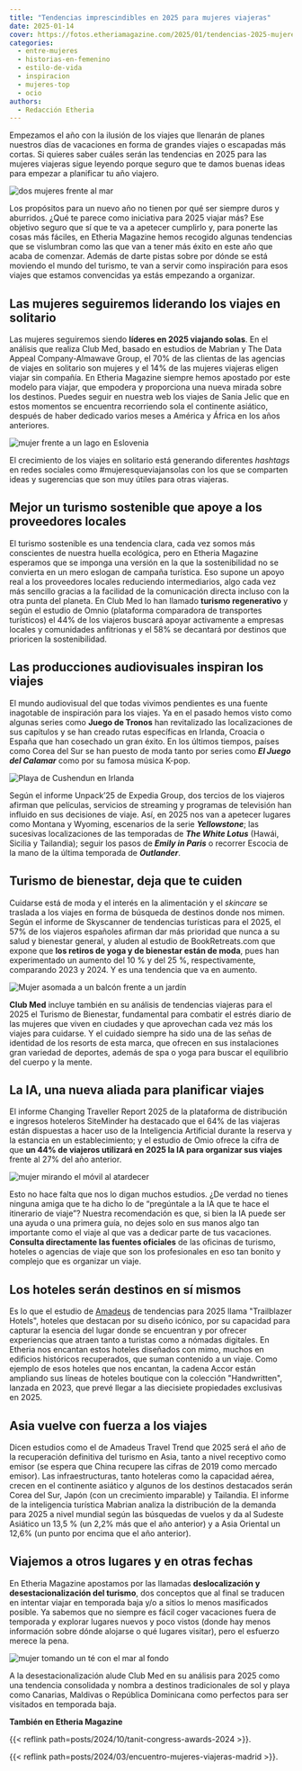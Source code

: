 ```yaml
---
title: "Tendencias imprescindibles en 2025 para mujeres viajeras"
date: 2025-01-14
cover: https://fotos.etheriamagazine.com/2025/01/tendencias-2025-mujeres-viajes.jpg
categories: 
  - entre-mujeres
  - historias-en-femenino
  - estilo-de-vida
  - inspiracion
  - mujeres-top
  - ocio
authors: 
  - Redacción Etheria
---
```


Empezamos el año con la ilusión de los viajes que llenarán de planes nuestros días de 
vacaciones en forma de grandes viajes o escapadas más cortas. Si quieres saber cuáles 
serán las tendencias en 2025 para las mujeres viajeras sigue leyendo porque seguro que 
te damos buenas ideas para empezar a planificar tu año viajero. 

![dos mujeres frente al mar](https://fotos.etheriamagazine.com/2025/01/tendencias-2025-mujeres-viajes.jpg "Un buen propósito para 2025 es viajar más que en 2024.")

Los propósitos para un nuevo año no tienen por qué ser siempre duros y aburridos. ¿Qué 
te parece como iniciativa para 2025 viajar más? Ese objetivo seguro que sí que te va a 
apetecer cumplirlo y, para ponerte las cosas más fáciles, en Etheria Magazine hemos 
recogido algunas tendencias que se vislumbran como las que van a tener más éxito en este 
año que acaba de comenzar. Además de darte pistas sobre por dónde se está moviendo el 
mundo del turismo, te van a servir como inspiración para esos viajes que estamos 
convencidas ya estás empezando a organizar. 

## Las mujeres seguiremos liderando los viajes en solitario

Las mujeres seguiremos siendo **líderes en 2025 viajando solas**. En el análisis que 
realiza Club Med, basado en estudios de Mabrian y The Data Appeal Company-Almawave 
Group, el 70% de las clientas de las agencias de viajes en solitario son mujeres y el 
14% de las mujeres viajeras eligen viajar sin compañía. En Etheria Magazine siempre 
hemos apostado por este modelo para viajar, que empodera y proporciona una nueva mirada 
sobre los destinos. Puedes seguir en nuestra web los viajes de Sania Jelic que en estos 
momentos se encuentra recorriendo sola el continente asiático, después de haber dedicado 
varios meses a América y África en los años anteriores. 

![mujer frente a un lago en Eslovenia](https://fotos.etheriamagazine.com/2025/01/tendencias-2025-eslovenia.jpg "Eslovenia puede ser un buen destino para viajar sola en 2025.")

El crecimiento de los viajes en solitario está generando diferentes _hashtags_ en redes 
sociales como #mujeresqueviajansolas con los que se comparten ideas y sugerencias que 
son muy útiles para otras viajeras. 

## Mejor un turismo sostenible que apoye a los proveedores locales

El turismo sostenible es una tendencia clara, cada vez somos más conscientes de nuestra 
huella ecológica, pero en Etheria Magazine esperamos que se imponga una versión en la 
que la sostenibilidad no se convierta en un mero eslogan de campaña turística. Eso 
supone un apoyo real a los proveedores locales reduciendo intermediarios, algo cada vez 
más sencillo gracias a la facilidad de la comunicación directa incluso con la otra punta 
del planeta. En Club Med lo han llamado **turismo regenerativo** y según el estudio de 
Omnio (plataforma comparadora de transportes turísticos) el 44% de los viajeros buscará 
apoyar activamente a empresas locales y comunidades anfitrionas y el 58% se decantará 
por destinos que prioricen la sostenibilidad. 

## Las producciones audiovisuales inspiran los viajes

El mundo audiovisual del que todas vivimos pendientes es una fuente inagotable de 
inspiración para los viajes. Ya en el pasado hemos visto como algunas series como 
**Juego de Tronos** han revitalizado las localizaciones de sus capítulos y se han creado 
rutas específicas en Irlanda, Croacia o España que han cosechado un gran éxito. En los 
últimos tiempos, países como Corea del Sur se han puesto de moda tanto por series como 
**_El Juego del Calamar_** como por su famosa música K-pop. 

![Playa de Cushendun en Irlanda](https://fotos.etheriamagazine.com/2023/07/playa-Cushendun-juego-tronos-irlanda.jpg "Playa de Cushendun, una de las localizaciones de Juego de Tronos. © Stefan Schnebelt/ Turismo de Irlanda")

Según el informe Unpack’25 de Expedia Group, dos tercios de los viajeros afirman que 
películas, servicios de streaming y programas de televisión han influido en sus 
decisiones de viaje. Así, en 2025 nos van a apetecer lugares como Montana y Wyoming, 
escenarios de la serie **_Yellowstone_**; las sucesivas localizaciones de las temporadas 
de **_The White Lotus_** (Hawái, Sicilia y Tailandia); seguir los pasos de _**Emily in 
Paris**_ o recorrer Escocia de la mano de la última temporada de **_Outlander_**. 

## Turismo de bienestar, deja que te cuiden

Cuidarse está de moda y el interés en la alimentación y el _skincare_ se traslada a los 
viajes en forma de búsqueda de destinos donde nos mimen. Según el informe de Skyscanner 
de tendencias turísticas para el 2025, el 57% de los viajeros españoles afirman dar más 
prioridad que nunca a su salud y bienestar general, y aluden al estudio de 
BookRetreats.com que expone que **los retiros de yoga y de bienestar están de moda**, 
pues han experimentado un aumento del 10 % y del 25 %, respectivamente, comparando 2023 
y 2024. Y es una tendencia que va en aumento. 

![Mujer asomada a un balcón frente a un jardín](https://fotos.etheriamagazine.com/2025/01/tendecias-2025-club-med-RELAX.jpg "Los viajes para cuidarse son tendencia. © Club Med.")

**Club Med** incluye también en su análisis de tendencias viajeras para el 2025 el 
Turismo de Bienestar, fundamental para combatir el estrés diario de las mujeres que 
viven en ciudades y que aprovechan cada vez más los viajes para cuidarse. Y el cuidado 
siempre ha sido una de las señas de identidad de los resorts de esta marca, que ofrecen 
en sus instalaciones gran variedad de deportes, además de spa o yoga para buscar el 
equilibrio del cuerpo y la mente. 

## La IA, una nueva aliada para planificar viajes

El informe Changing Traveller Report 2025 de la plataforma de distribución e ingresos 
hoteleros SiteMinder ha destacado que el 64% de las viajeras están dispuestas a hacer 
uso de la Inteligencia Artificial durante la reserva y la estancia en un 
establecimiento; y el estudio de Omio ofrece la cifra de que **un 44% de viajeros 
utilizará en 2025 la IA para organizar sus viajes** frente al 27% del año anterior. 

![mujer mirando el móvil al atardecer](https://fotos.etheriamagazine.com/2025/01/tendencias-2025-viajes-mujer-movil.jpg "Consultar la IA nos puede ayudar a planificar un viaje.")

Esto no hace falta que nos lo digan muchos estudios. ¿De verdad no tienes ninguna amiga 
que te ha dicho lo de “pregúntale a la IA que te hace el itinerario de viaje”? Nuestra 
recomendación es que, si bien la IA puede ser una ayuda o una primera guía, no dejes 
solo en sus manos algo tan importante como el viaje al que vas a dedicar parte de tus 
vacaciones. **Consulta directamente las fuentes oficiales** de las oficinas de turismo, 
hoteles o agencias de viaje que son los profesionales en eso tan bonito y complejo que 
es organizar un viaje. 

## Los hoteles serán destinos en sí mismos

Es lo que el estudio de 
[Amadeus](https://amadeus.com/en/resources/research/travel-trends) de tendencias para 
2025 llama "Trailblazer Hotels", hoteles que destacan por su diseño icónico, por su 
capacidad para capturar la esencia del lugar donde se encuentran y por ofrecer 
experiencias que atraen tanto a turistas como a nómadas digitales. En Etheria nos 
encantan estos hoteles diseñados con mimo, muchos en edificios históricos recuperados, 
que suman contenido a un viaje. Como ejemplo de esos hoteles que nos encantan, la cadena 
Accor están ampliando sus líneas de hoteles boutique con la colección "Handwritten", 
lanzada en 2023, que prevé llegar a las diecisiete propiedades exclusivas en 2025. 

## Asia vuelve con fuerza a los viajes

Dicen estudios como el de Amadeus Travel Trend que 2025 será el año de la recuperación 
definitiva del turismo en Asia, tanto a nivel receptivo como emisor (se espera que China 
recupere las cifras de 2019 como mercado emisor). Las infraestructuras, tanto hoteleras 
como la capacidad aérea, crecen en el continente asiático y algunos de los destinos 
destacados serán Corea del Sur, Japón (con un crecimiento imparable) y Tailandia. El 
informe de la inteligencia turística Mabrian analiza la distribución de la demanda para 
2025 a nivel mundial según las búsquedas de vuelos y da al Sudeste Asiático un 13,5 % 
(un 2,2% más que el año anterior) y a Asia Oriental un 12,6% (un punto por encima que el 
año anterior). 

## Viajemos a otros lugares y en otras fechas

En Etheria Magazine apostamos por las llamadas **deslocalización y desestacionalización 
del turismo**, dos conceptos que al final se traducen en intentar viajar en temporada 
baja y/o a sitios lo menos masificados posible. Ya sabemos que no siempre es fácil coger 
vacaciones fuera de temporada y explorar lugares nuevos y poco vistos (donde hay menos 
información sobre dónde alojarse o qué lugares visitar), pero el esfuerzo merece la 
pena. 

![mujer tomando un té con el mar al fondo](https://fotos.etheriamagazine.com/2025/01/tendencias-2025-viajes-mujer-te.jpg "Un destino de playa fuera de temporada alta siempre es un buen plan. © Club Med.")

A la desestacionalización alude Club Med en su análisis para 2025 como una tendencia 
consolidada y nombra a destinos tradicionales de sol y playa como Canarias, Maldivas o 
República Dominicana como perfectos para ser visitados en temporada baja. 

**También en Etheria Magazine** 

{{< reflink path=posts/2024/10/tanit-congress-awards-2024 >}}. 

{{< reflink path=posts/2024/03/encuentro-mujeres-viajeras-madrid >}}.
